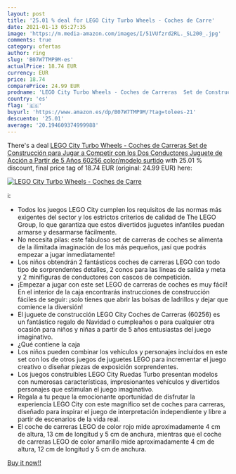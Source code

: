 ```yaml
---
layout: post
title: '25.01 % deal for LEGO City Turbo Wheels - Coches de Carre'
date: 2021-01-13 05:27:35
image: 'https://m.media-amazon.com/images/I/51VUfzrd2RL._SL200_.jpg'
comments: true
category: ofertas
author: ring
slug: 'B07W7TMP9M-es'
actualPrice: 18.74 EUR
currency: EUR
price: 18.74
comparePrice: 24.99 EUR
prodname: 'LEGO City Turbo Wheels - Coches de Carreras  Set de Construcción para Jugar a Competir  con los Dos Conductores  Juguete de Acción a Partir de 5 Años  60256    color/modelo surtido'
country: 'es'
flag: '🇪🇸'
buyurl: 'https://www.amazon.es/dp/B07W7TMP9M/?tag=tolees-21'
descuento: '25.01'
average: '20.194609374999988'
---
```


There's a deal [LEGO City Turbo Wheels - Coches de Carreras  Set de Construcción para Jugar a Competir  con los Dos Conductores  Juguete de Acción a Partir de 5 Años  60256    color/modelo surtido](https://www.amazon.es/dp/B07W7TMP9M/?tag=tolees-21)  with  25.01 % discount, final price tag of  18.74 EUR (original: 24.99 EUR) here:

[![LEGO City Turbo Wheels - Coches de Carre](https://m.media-amazon.com/images/I/51VUfzrd2RL._SL200_.jpg)](https://www.amazon.es/dp/B07W7TMP9M/?tag=tolees-21)

ℹ️:

- Todos los juegos LEGO City cumplen los requisitos de las normas más exigentes del sector y los estrictos criterios de calidad de The LEGO Group, lo que garantiza que estos divertidos juguetes infantiles puedan armarse y desarmarse fácilmente.
- No necesita pilas: este fabuloso set de carreras de coches se alimenta de la ilimitada imaginación de los más pequeños, ¡así que podrás empezar a jugar inmediatamente!
- Los niños obtendrán 2 fantásticos coches de carreras LEGO con todo tipo de sorprendentes detalles, 2 conos para las líneas de salida y meta y 2 minifiguras de conductores con cascos de competición.
- ¡Empezar a jugar con este set LEGO de carreras de coches es muy fácil! En el interior de la caja encontrarás instrucciones de construcción fáciles de seguir: ¡solo tienes que abrir las bolsas de ladrillos y dejar que comience la diversión!
- El juguete de construcción LEGO City Coches de Carreras (60256) es un fantástico regalo de Navidad o cumpleaños o para cualquier otra ocasión para niños y niñas a partir de 5 años entusiastas del juego imaginativo.
- ¿Qué contiene la caja
- Los niños pueden combinar los vehículos y personajes incluidos en este set con los de otros juegos de juguetes LEGO para incrementar el juego creativo o diseñar piezas de exposición sorprendentes.
- Los juegos construibles LEGO City Ruedas Turbo presentan modelos con numerosas características, impresionantes vehículos y divertidos personajes que estimulan el juego imaginativo.
- Regala a tu peque la emocionante oportunidad de disfrutar la experiencia LEGO City con este magnífico set de coches para carreras, diseñado para inspirar el juego de interpretación independiente y libre a partir de escenarios de la vida real.
- El coche de carreras LEGO de color rojo mide aproximadamente 4 cm de altura, 13 cm de longitud y 5 cm de anchura, mientras que el coche de carreras LEGO de color amarillo mide aproximadamente 4 cm de altura, 12 cm de longitud y 5 cm de anchura.

[Buy it now!!](https://www.amazon.es/dp/B07W7TMP9M/?tag=tolees-21)
